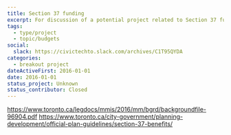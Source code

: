 ```yaml
---
title: Section 37 funding
excerpt: For discussion of a potential project related to Section 37 funding.
tags:
  - type/project
  - topic/budgets
social:
  slack: https://civictechto.slack.com/archives/C1T95QYDA
categories:
  - breakout project
dateActiveFirst: 2016-01-01
date: 2016-01-01
status_project: Unknown
status_contributor: Closed
---
```

https://www.toronto.ca/legdocs/mmis/2016/mm/bgrd/backgroundfile-96904.pdf
https://www.toronto.ca/city-government/planning-development/official-plan-guidelines/section-37-benefits/
